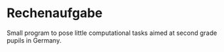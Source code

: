 # Rechenaufgabe

Small program to pose little computational tasks aimed at second grade pupils
in Germany.
